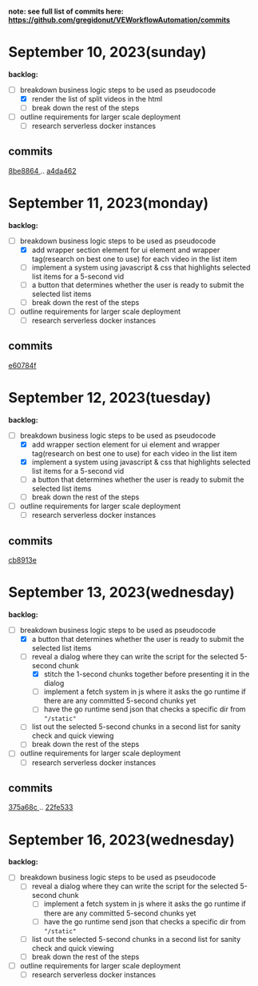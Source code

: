 #### note: see full list of commits here: https://github.com/gregidonut/VEWorkflowAutomation/commits

# September 10, 2023(sunday)

**backlog:**

- [ ] breakdown business logic steps to be used as pseudocode
    - [x] render the list of split videos in the html
    - [ ] break down the rest of the steps
- [ ] outline requirements for larger scale deployment
    - [ ] research serverless docker instances

## commits

[ 8be8864 ](https://github.com/gregidonut/VEWorkflowAutomation/commit/8be88647ca5c7fc893025b249f1eb298db5b9fe8)..
[ a4da462 ](https://github.com/gregidonut/VEWorkflowAutomation/commit/a4da462aa8afce68f14738d57191496dc56305bf)

# September 11, 2023(monday)

**backlog:**

- [ ] breakdown business logic steps to be used as pseudocode
    - [x] add wrapper section element for ui element and wrapper tag(research on best one to use)
      for each video in the list item
    - [ ] implement a system using javascript & css that highlights selected list items for a
      5-second vid
    - [ ] a button that determines whether the user is ready to submit the selected list items
    - [ ] break down the rest of the steps
- [ ] outline requirements for larger scale deployment
    - [ ] research serverless docker instances

## commits

[ e60784f ](https://github.com/gregidonut/VEWorkflowAutomation/commit/e60784fab0f0ce458888dfb4ea6002eaa8659ada)

# September 12, 2023(tuesday)

**backlog:**

- [ ] breakdown business logic steps to be used as pseudocode
    - [x] add wrapper section element for ui element and wrapper tag(research on best one to use)
      for each video in the list item
    - [x] implement a system using javascript & css that highlights selected list items for a
      5-second vid
    - [ ] a button that determines whether the user is ready to submit the selected list items
    - [ ] break down the rest of the steps
- [ ] outline requirements for larger scale deployment
    - [ ] research serverless docker instances

## commits

[ cb8913e ](https://github.com/gregidonut/VEWorkflowAutomation/commit/cb8913e6905309ad1d5b57682f6322d084732dec)

# September 13, 2023(wednesday)

**backlog:**

- [ ] breakdown business logic steps to be used as pseudocode
    - [x] a button that determines whether the user is ready to submit the selected list items
    - [ ] reveal a dialog where they can write the script for the selected 5-second chunk
        - [x] stitch the 1-second chunks together before presenting it in the dialog
        - [ ] implement a fetch system in js where it asks the go runtime if there are any committed
          5-second chunks yet
        - [ ] have the go runtime send json that checks a specific dir from `"/static"`
    - [ ] list out the selected 5-second chunks in a second list for sanity check
      and quick viewing
    - [ ] break down the rest of the steps
- [ ] outline requirements for larger scale deployment
    - [ ] research serverless docker instances

## commits

[ 375a68c ](https://github.com/gregidonut/VEWorkflowAutomation/commit/375a68cf63da502e61ec3855033569b944997e05)..
[ 22fe533 ](https://github.com/gregidonut/VEWorkflowAutomation/commit/22fe5335b5dc25e24442b05563f18d95a38452ae)

# September 16, 2023(wednesday)

**backlog:**

- [ ] breakdown business logic steps to be used as pseudocode
    - [ ] reveal a dialog where they can write the script for the selected 5-second chunk
        - [ ] implement a fetch system in js where it asks the go runtime if there are any committed
          5-second chunks yet
        - [ ] have the go runtime send json that checks a specific dir from `"/static"`
    - [ ] list out the selected 5-second chunks in a second list for sanity check
      and quick viewing
    - [ ] break down the rest of the steps
- [ ] outline requirements for larger scale deployment
    - [ ] research serverless docker instances
